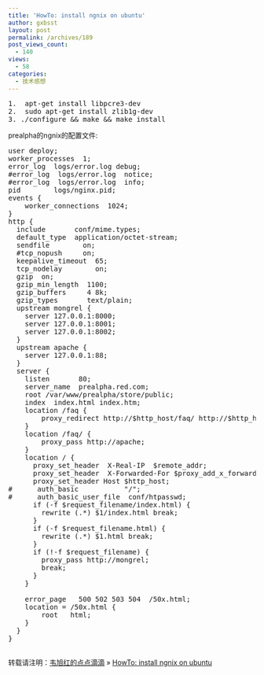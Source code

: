 ```yaml
---
title: 'HowTo: install ngnix on ubuntu'
author: gxbsst
layout: post
permalink: /archives/189
post_views_count:
  - 140
views:
  - 58
categories:
  - 技术感想
---
```

<pre lang="shell">1.  apt-get install libpcre3-dev
2.  sudo apt-get install zlib1g-dev
3. ./configure &#038;&#038; make &#038;&#038; make install
</pre>

prealpha的ngnix的配置文件:

<pre lang="c">user deploy;
worker_processes  1;
error_log  logs/error.log debug;
#error_log  logs/error.log  notice;
#error_log  logs/error.log  info;
pid        logs/nginx.pid;
events {
    worker_connections  1024;
}
http {
  include       conf/mime.types;
  default_type  application/octet-stream;
  sendfile        on;
  #tcp_nopush     on;
  keepalive_timeout  65;
  tcp_nodelay        on;
  gzip  on;
  gzip_min_length  1100;
  gzip_buffers     4 8k;
  gzip_types       text/plain;
  upstream mongrel {
    server 127.0.0.1:8000;
    server 127.0.0.1:8001;
    server 127.0.0.1:8002;
  }
  upstream apache {
    server 127.0.0.1:88;
  }
  server {
    listen       80;
    server_name  prealpha.red.com;
    root /var/www/prealpha/store/public;
    index  index.html index.htm;
    location /faq {
        proxy_redirect http://$http_host/faq/ http://$http_host/faq/;
    }
    location /faq/ {
        proxy_pass http://apache;
    }
    location / {
      proxy_set_header  X-Real-IP  $remote_addr;
      proxy_set_header  X-Forwarded-For $proxy_add_x_forwarded_for;
      proxy_set_header Host $http_host;
#      auth_basic           "/";
#      auth_basic_user_file  conf/htpasswd;
      if (-f $request_filename/index.html) {
        rewrite (.*) $1/index.html break;
      }
      if (-f $request_filename.html) {
        rewrite (.*) $1.html break;
      }
      if (!-f $request_filename) {
        proxy_pass http://mongrel;
        break;
      }
    }
  
    error_page   500 502 503 504  /50x.html;
    location = /50x.html {
        root   html;
    }
  }
}

</pre>

转载请注明：[韦旭红的点点滴滴][1] &raquo; [HowTo: install ngnix on ubuntu][2]

 [1]: http://www.weixuhong.com
 [2]: http://www.weixuhong.com/archives/189
